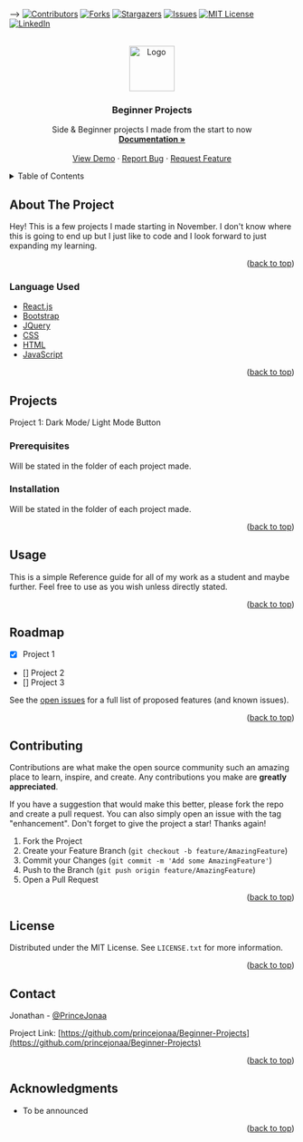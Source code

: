 <div id="top"></div>

-->
[![Contributors][contributors-shield]][contributors-url]
[![Forks][forks-shield]][forks-url]
[![Stargazers][stars-shield]][stars-url]
[![Issues][issues-shield]][issues-url]
[![MIT License][license-shield]][license-url]
[![LinkedIn][linkedin-shield]][linkedin-url]



<!-- PROJECT LOGO -->
<br />
<div align="center">
  <a href="https://github.com/princejonaa/Beginner-Projects">
    <img src="images/intervised.png" alt="Logo" width="80" height="80">
  </a>

<h3 align="center">Beginner Projects</h3>

  <p align="center">
    Side & Beginner projects I made from the start to now
    <br />
    <a href="https://github.com/princejonaa/Beginner-Projects"><strong>Documentation »</strong></a>
    <br />
    <br />
    <a href="https://github.com/princejonaa/Beginner-Projects">View Demo</a>
    ·
    <a href="https://github.com/princejonaa/Beginner-Projects/issues">Report Bug</a>
    ·
    <a href="https://github.com/princejonaa/Beginner-Projects/issues">Request Feature</a>
  </p>
</div>



<!-- TABLE OF CONTENTS -->
<details>
  <summary>Table of Contents</summary>
  <ol>
    <li>
      <a href="#about-the-project">About The Project</a>
      <ul>
        <li><a href="#Language-Used">Languages Used</a></li>
      </ul>
    </li>
    <li>
      <a href="#Projects">Projects</a>
      <ul>
        <li><a href="#prerequisites">Prerequisites</a></li>
      </ul>
    </li>
    <li><a href="#usage">Usage</a></li>
    <li><a href="#roadmap">Roadmap</a></li>
    <li><a href="#contributing">Contributing</a></li>
    <li><a href="#license">License</a></li>
    <li><a href="#contact">Contact</a></li>
    <li><a href="#acknowledgments">Acknowledgments</a></li>
  </ol>
</details>



<!-- ABOUT THE PROJECT -->
## About The Project

Hey! This is a few projects I made starting in November. I don't know where this is going to end up but I just like to code and I look forward to just expanding my learning.

<p align="right">(<a href="#top">back to top</a>)</p>



### Language Used

* [React.js](https://reactjs.org/)
* [Bootstrap](https://getbootstrap.com)
* [JQuery](https://jquery.com)
* [CSS](https://www.w3.org/TR/CSS/#css)
* [HTML](https://html.spec.whatwg.org)
* [JavaScript](https://www.ecma-international.org/publications-and-standards/standards/ecma-262/)

<p align="right">(<a href="#top">back to top</a>)</p>



<!-- Projects -->
## Projects

Project 1: Dark Mode/ Light Mode Button

### Prerequisites

Will be stated in the folder of each project made.

### Installation

Will be stated in the folder of each project made.

<p align="right">(<a href="#top">back to top</a>)</p>



<!-- USAGE EXAMPLES -->
## Usage

This is a simple Reference guide for all of my work as a student and maybe further. Feel free to use as you wish unless directly stated.

<p align="right">(<a href="#top">back to top</a>)</p>



<!-- ROADMAP -->
## Roadmap

- [x] Project 1 
- [] Project 2
- [] Project 3

See the [open issues](https://github.com/princejonaa/Beginner-Projects/issues) for a full list of proposed features (and known issues).

<p align="right">(<a href="#top">back to top</a>)</p>



<!-- CONTRIBUTING -->
## Contributing

Contributions are what make the open source community such an amazing place to learn, inspire, and create. Any contributions you make are **greatly appreciated**.

If you have a suggestion that would make this better, please fork the repo and create a pull request. You can also simply open an issue with the tag "enhancement".
Don't forget to give the project a star! Thanks again!

1. Fork the Project
2. Create your Feature Branch (`git checkout -b feature/AmazingFeature`)
3. Commit your Changes (`git commit -m 'Add some AmazingFeature'`)
4. Push to the Branch (`git push origin feature/AmazingFeature`)
5. Open a Pull Request

<p align="right">(<a href="#top">back to top</a>)</p>



<!-- LICENSE -->
## License

Distributed under the MIT License. See `LICENSE.txt` for more information.

<p align="right">(<a href="#top">back to top</a>)</p>



<!-- CONTACT -->
## Contact

Jonathan - [@PrinceJonaa](https://twitter.com/PrinceJonaa)

Project Link: [https://github.com/princejonaa/Beginner-Projects](https://github.com/princejonaa/Beginner-Projects)

<p align="right">(<a href="#top">back to top</a>)</p>



<!-- ACKNOWLEDGMENTS -->
## Acknowledgments

* To be announced

<p align="right">(<a href="#top">back to top</a>)</p>



<!-- MARKDOWN LINKS & IMAGES -->
<!-- https://www.markdownguide.org/basic-syntax/#reference-style-links -->
[contributors-shield]: https://img.shields.io/github/contributors/princejonaa/Beginner-Projects.svg?style=for-the-badge
[contributors-url]: https://github.com/princejonaa/Beginner-Projects/graphs/contributors
[forks-shield]: https://img.shields.io/github/forks/princejonaa/Beginner-Projects.svg?style=for-the-badge
[forks-url]: https://github.com/princejonaa/Beginner-Projects/network/members
[stars-shield]: https://img.shields.io/github/stars/princejonaa/Beginner-Projects.svg?style=for-the-badge
[stars-url]: https://github.com/princejonaa/Beginner-Projects/stargazers
[issues-shield]: https://img.shields.io/github/issues/princejonaa/Beginner-Projects.svg?style=for-the-badge
[issues-url]: https://github.com/princejonaa/Beginner-Projects/issues
[license-shield]: https://img.shields.io/github/license/princejonaa/Beginner-Projects.svg?style=for-the-badge
[license-url]: https://github.com/princejonaa/Beginner-Projects/blob/master/LICENSE.txt
[linkedin-shield]: https://img.shields.io/badge/-LinkedIn-black.svg?style=for-the-badge&logo=linkedin&colorB=555
[linkedin-url]: https://linkedin.com/in/jonathan-bonner-professional
[product-screenshot]: images/screenshot.png